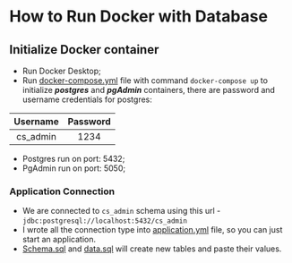# How to Run Docker with Database

## Initialize Docker container
- Run Docker Desktop;
- Run [docker-compose.yml](docker-compose.yml) file with command `docker-compose up` to initialize **_postgres_** and **_pgAdmin_** containers,
there are password and username credentials for postgres:

| Username | Password |
|:--------:|:--------:|
| cs_admin |   1234   |
- Postgres run on port: 5432;
- PgAdmin run on port: 5050;

### Application Connection
- We are connected to `cs_admin` schema using this url - `jdbc:postgresql://localhost:5432/cs_admin`
- I wrote all the connection type into [application.yml](src%2Fmain%2Fresources%2Fapplication.yml)
file, so you can just start an application.
- [Schema.sql](src%2Fmain%2Fresources%2Fscripts%2Fschema.sql) and [data.sql](src%2Fmain%2Fresources%2Fscripts%2Fdata.sql) will create new tables and paste their values.